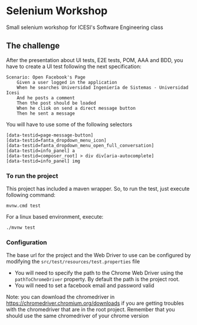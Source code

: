 # Selenium Workshop

Small selenium workshop for ICESI's Software Engineering class  

## The challenge  

After the presentation about UI tests, E2E tests, POM, AAA and BDD, you have to create a UI test following the next specification:  

    Scenario: Open Facebook's Page
        Given a user logged in the application
        When he searches Universidad Ingeniería de Sistemas - Universidad Icesi
        And he posts a comment
        Then the post should be loaded
        When he cliok on send a direct message button
        Then he sent a message

You will have to use some of the following selectors  

    [data-testid=page-message-button]
    [data-testid=fanta_dropdown_menu_icon]
    [data-testid=fanta_dropdown_menu_open_full_conversation]
    [data-testid=info_panel] a
    [data-testid=composer_root] > div div[aria-autocomplete]
    [data-testid=info_panel] img
    
### To run the project
This project has included a maven wrapper. So, to run the test, just execute following command:

    mvnw.cmd test

For a linux based environment, execute:

    ./mvnw test

### Configuration

The base url for the project and the Web Driver to use can be configured by modifying the `src/test/resources/test.properties` file

* You will need to specify the path to the Chrome Web Driver using the `pathToChromeDriver` property. By default the path is the project root.
* You will need to set a facebook email and password valid

Note: you can download the chromedriver in https://chromedriver.chromium.org/downloads if you are getting troubles with the chromedriver that are in the root project. Remember that you should use the same chromedriver of your chrome version